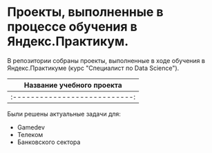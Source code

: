 # Проекты, выполненные в процессе обучения в Яндекс.Практикум.
В репозитории собраны проекты, выполненные в ходе обучения в Яндекс.Практикуме (курс "Специалист по Data Science").

| Название учебного проекта |
|:---------------------------:|
|:---------------------------:|


Были решены актуальные задачи для:
- Gamedev
- Телеком
- Банковского сектора


